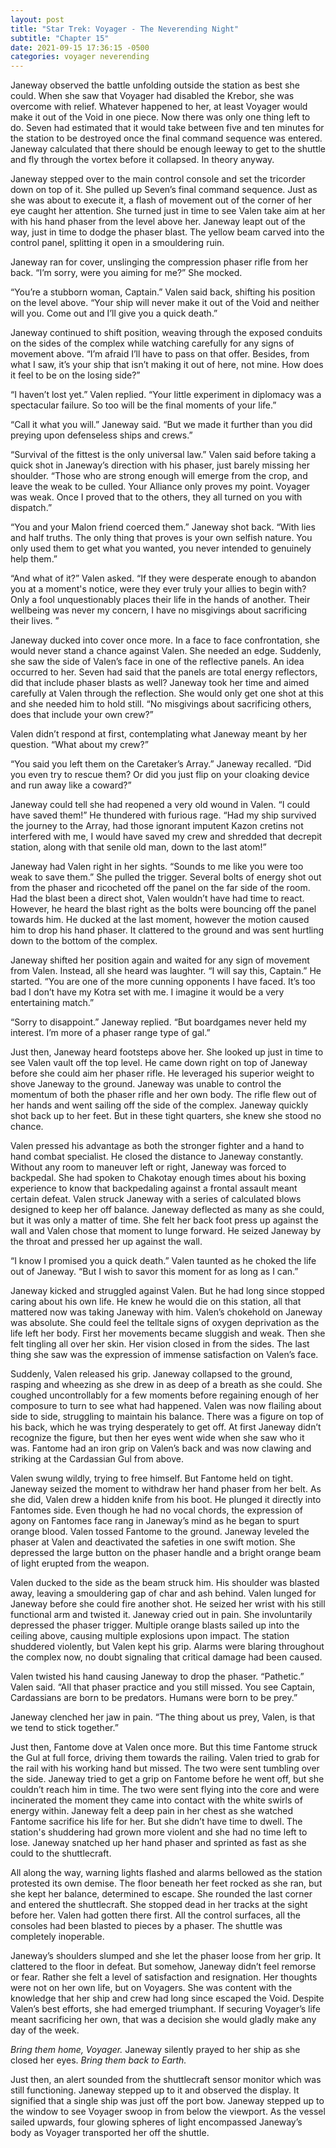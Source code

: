 ```yaml
---
layout: post
title: "Star Trek: Voyager - The Neverending Night"
subtitle: "Chapter 15"
date: 2021-09-15 17:36:15 -0500
categories: voyager neverending
---
```


Janeway observed the battle unfolding outside the station as best she could. When she saw that Voyager had disabled the Krebor, she was overcome with relief. Whatever happened to her, at least Voyager would make it out of the Void in one piece. Now there was only one thing left to do. Seven had estimated that it would take between five and ten minutes for the station to be destroyed once the final command sequence was entered. Janeway calculated that there should be enough leeway to get to the shuttle and fly through the vortex before it collapsed. In theory anyway. 

Janeway stepped over to the main control console and set the tricorder down on top of it. She pulled up Seven’s final command sequence. Just as she was about to execute it, a flash of  movement out of the corner of her eye caught her attention. She turned just in time to see Valen take aim at her with his hand phaser from the level above her. Janeway leapt out of the way, just in time to dodge the phaser blast. The yellow beam carved into the control panel, splitting it open in a smouldering ruin. 

Janeway ran for cover, unslinging the compression phaser rifle from her back. “I’m sorry, were you aiming for me?” She mocked.

“You’re a stubborn woman, Captain.” Valen said back, shifting his position on the level above. “Your ship will never make it out of the Void and neither will you. Come out and I’ll give you a quick death.”

Janeway continued to shift position, weaving through the exposed conduits on the sides of the complex while watching carefully for any signs of movement above. “I’m afraid I’ll have to pass on that offer. Besides, from what I saw, it’s your ship that isn’t making it out of here, not mine. How does it feel to be on the losing side?”

“I haven’t lost yet.” Valen replied. “Your little experiment in diplomacy was a spectacular failure. So too will be the final moments of your life.”

“Call it what you will.” Janeway said. “But we made it further than you did preying upon defenseless ships and crews.”

“Survival of the fittest is the only universal law.” Valen said before taking a quick shot in Janeway’s direction with his phaser, just barely missing her shoulder. “Those who are strong enough will emerge from the crop, and leave the weak to be culled. Your Alliance only proves my point. Voyager was weak. Once I proved that to the others, they all turned on you with dispatch.”

“You and your Malon friend coerced them.” Janeway shot back. “With lies and half truths. The only thing that proves is your own selfish nature. You only used them to get what you wanted, you never intended to genuinely help them.”

“And what of it?” Valen asked. “If they were desperate enough to abandon you at a moment's notice, were they ever truly your allies to begin with? Only a fool unquestionably places their life in the hands of another. Their wellbeing was never my concern, I have no misgivings about sacrificing their lives. ”

Janeway ducked into cover once more. In a face to face confrontation, she would never stand a chance against Valen. She needed an edge. Suddenly, she saw the side of Valen’s face in one of the reflective panels. An idea occurred to her. Seven had said that the panels are total energy reflectors, did that include phaser blasts as well? Janeway took her time and aimed carefully at Valen through the reflection. She would only get one shot at this and she needed him to hold still. “No misgivings about sacrificing others, does that include your own crew?”

Valen didn’t respond at first, contemplating what Janeway meant by her question. “What about my crew?”

“You said you left them on the Caretaker’s Array.” Janeway recalled. “Did you even try to rescue them? Or did you just flip on your cloaking device and run away like a coward?”

Janeway could tell she had reopened a very old wound in Valen. “I could have saved them!” He thundered with furious rage. “Had my ship survived the journey to the Array, had those ignorant imputent Kazon cretins not interfered with me, I would have saved my crew and shredded that decrepit station, along with that senile old man, down to the last atom!”

Janeway had Valen right in her sights. “Sounds to me like you were too weak to save them.” She pulled the trigger. Several bolts of energy shot out from the phaser and ricocheted off the panel on the far side of the room. Had the blast been a direct shot, Valen wouldn’t have had time to react. However, he heard the blast right as the bolts were bouncing off the panel towards him. He ducked at the last moment, however the motion caused him to drop his hand phaser. It clattered to the ground and was sent hurtling down to the bottom of the complex.

Janeway shifted her position again and waited for any sign of movement from Valen. Instead, all she heard was laughter. “I will say this, Captain.” He started. “You are one of the more cunning opponents I have faced. It’s too bad I don’t have my Kotra set with me. I imagine it would be a very entertaining match.”

“Sorry to disappoint.” Janeway replied. “But boardgames never held my interest. I’m more of a phaser range type of gal.”

Just then, Janeway heard footsteps above her. She looked up just in time to see Valen vault off the top level. He came down right on top of Janeway before she could aim her phaser rifle. He leveraged his superior weight to shove Janeway to the ground. Janeway was unable to control the momentum of both the phaser rifle and her own body. The rifle flew out of her hands and went sailing off the side of the complex. Janeway quickly shot back up to her feet. But in these tight quarters, she knew she stood no chance. 

Valen pressed his advantage as both the stronger fighter and a hand to hand combat specialist. He closed the distance to Janeway constantly. Without any room to maneuver left or right, Janeway was forced to backpedal. She had spoken to Chakotay enough times about his boxing experience to know that backpedaling against a frontal assault meant certain defeat. Valen struck Janeway with a series of calculated blows designed to keep her off balance. Janeway deflected as many as she could, but it was only a matter of time. She felt her back foot press up against the wall and Valen chose that moment to lunge forward. He seized Janeway by the throat and pressed her up against the wall. 

“I know I promised you a quick death.” Valen taunted as he choked the life out of Janeway. “But I wish to savor this moment for as long as I can.”

Janeway kicked and struggled against Valen. But he had long since stopped caring about his own life. He knew he would die on this station, all that mattered now was taking Janeway with him. Valen’s chokehold on Janeway was absolute. She could feel the telltale signs of oxygen deprivation as the life left her body. First her movements became sluggish and weak. Then she felt tingling all over her skin. Her vision closed in from the sides. The last thing she saw was the expression of immense satisfaction on Valen’s face.

Suddenly, Valen released his grip. Janeway collapsed to the ground, rasping and wheezing as she drew in as deep of a breath as she could. She coughed uncontrollably for a few moments before regaining enough of her composure to turn to see what had happened. Valen was now flailing about side to side, struggling to maintain his balance. There was a figure on top of his back, which he was trying desperately to get off. At first Janeway didn’t recognize the figure, but then her eyes went wide when she saw who it was. Fantome had an iron grip on Valen’s back and was now clawing and striking at the Cardassian Gul from above.

Valen swung wildly, trying to free himself. But Fantome held on tight. Janeway seized the moment to withdraw her hand phaser from her belt. As she did, Valen drew a hidden knife from his boot. He plunged it directly into Fantomes side. Even though he had no vocal chords, the expression of agony on Fantomes face rang in Janeway’s mind as he began to spurt orange blood. Valen tossed Fantome to the ground. Janeway leveled the phaser at Valen and deactivated the safeties in one swift motion. She depressed the large button on the phaser handle and a bright orange beam of light erupted from the weapon. 

Valen ducked to the side as the beam struck him. His shoulder was blasted away, leaving a smouldering gap of char and ash behind. Valen lunged for Janeway before she could fire another shot. He seized her wrist with his still functional arm and twisted it. Janeway cried out in pain. She involuntarily depressed the phaser trigger. Multiple orange blasts sailed up into the ceiling above, causing multiple explosions upon impact. The station shuddered violently, but Valen kept his grip. Alarms were blaring throughout the complex now, no doubt signaling that critical damage had been caused.

Valen twisted his hand causing Janeway to drop the phaser. “Pathetic.” Valen said. “All that phaser practice and you still missed. You see Captain, Cardassians are born to be predators. Humans were born to be prey.”

Janeway clenched her jaw in pain. “The thing about us prey, Valen, is that we tend to stick together.”

Just then, Fantome dove at Valen once more. But this time Fantome struck the Gul at full force, driving them towards the railing. Valen tried to grab for the rail with his working hand but missed. The two were sent tumbling over the side. Janeway tried to get a grip on Fantome before he went off, but she couldn’t reach him in time. The two were sent flying into the core and were incinerated the moment they came into contact with the white swirls of energy within. Janeway felt a deep pain in her chest as she watched Fantome sacrifice his life for her. But she didn’t have time to dwell. The station's shuddering had grown more violent and she had no time left to lose. Janeway snatched up her hand phaser and sprinted as fast as she could to the shuttlecraft. 

All along the way, warning lights flashed and alarms bellowed as the station protested its own demise. The floor beneath her feet rocked as she ran, but she kept her balance, determined to escape. She rounded the last corner and entered the shuttlecraft. She stopped dead in her tracks at the sight before her. Valen had gotten there first. All the control surfaces, all the consoles had been blasted to pieces by a phaser. The shuttle was completely inoperable. 

Janeway’s shoulders slumped and she let the phaser loose from her grip. It clattered to the floor in defeat. But somehow, Janeway didn’t feel remorse or fear. Rather she felt a level of satisfaction and resignation. Her thoughts were not on her own life, but on Voyagers. She was content with the knowledge that her ship and crew had long since escaped the Void. Despite Valen’s best efforts, she had emerged triumphant. If securing Voyager’s life meant sacrificing her own, that was a decision she would gladly make any day of the week. 

*Bring them home, Voyager.* Janeway silently prayed to her ship as she closed her eyes. *Bring them back to Earth.*

Just then, an alert sounded from the shuttlecraft sensor monitor which was still functioning. Janeway stepped up to it and observed the display. It signified that a single ship was just off the port bow. Janeway stepped up to the window to see Voyager swoop in from below the viewport. As the vessel sailed upwards, four glowing spheres of light encompassed Janeway’s body as Voyager transported her off the shuttle.
